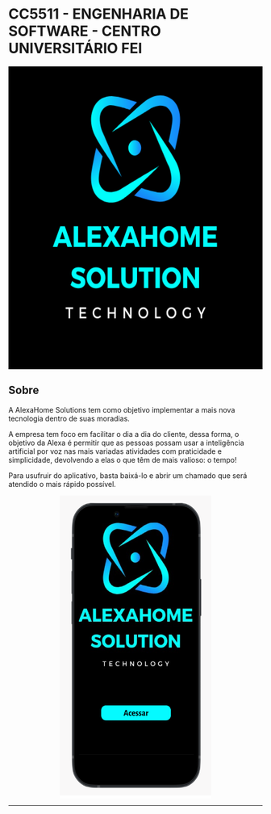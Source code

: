 # CC5511 - ENGENHARIA DE SOFTWARE - CENTRO UNIVERSITÁRIO FEI

<p align="center">
  <img alt="Logo" align="center" src ="https://github.com/Mazzaro0/AlexaHome_Solutions/blob/main/Image/alexahome%20solution.png" width="700" height="600"></img>
<p>

<!-- SOBRE -->
## Sobre
  
A AlexaHome Solutions tem como objetivo implementar a mais nova tecnologia dentro de suas moradias.

A empresa tem foco em facilitar o dia a dia do cliente, dessa forma, o objetivo da Alexa é permitir que as pessoas possam usar a inteligência artificial por voz nas mais variadas atividades com praticidade e simplicidade, devolvendo a elas o que têm de mais valioso: o tempo!

Para usufruir do aplicativo, basta baixá-lo e abrir um chamado que será atendido o mais rápido possível.

<p align="center">
  <img alt="Proto" align="center" src ="https://github.com/Mazzaro0/AlexaHome_Solutions/blob/main/APP.png" width="300" height="600"></img>
<p>

***
